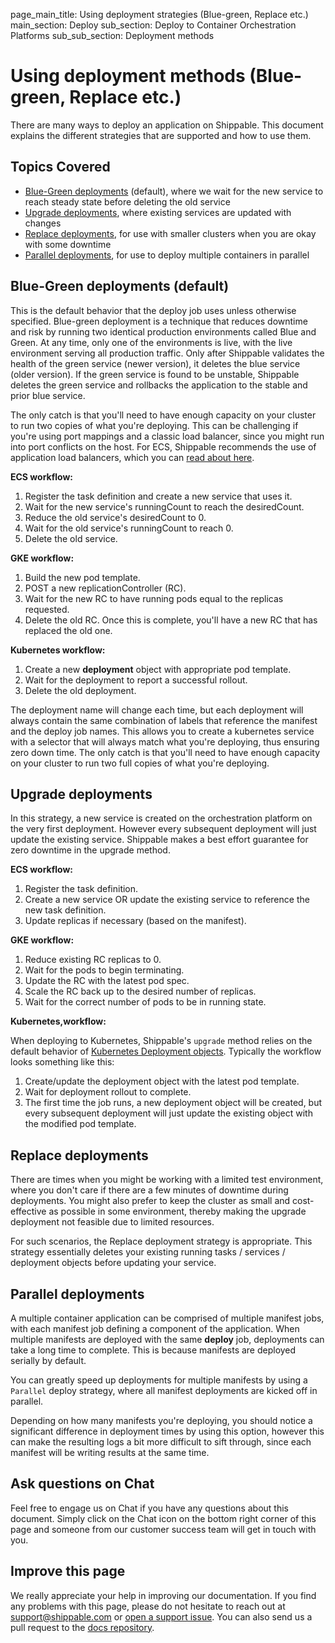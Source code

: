 page_main_title: Using deployment strategies (Blue-green, Replace etc.)
main_section: Deploy
sub_section: Deploy to Container Orchestration Platforms
sub_sub_section: Deployment methods

# Using deployment methods (Blue-green, Replace etc.)

There are many ways to deploy an application on Shippable. This document explains the different strategies that are supported and how to use them.

## Topics Covered

* [Blue-Green deployments](#blue-green) (default), where we wait for the new service to reach steady state before deleting the old service
* [Upgrade deployments](#upgrade), where existing services are updated with changes
* [Replace deployments](#replace), for use with smaller clusters when you are okay with some downtime
* [Parallel deployments](#parallel), for use to deploy multiple containers in parallel

<a name="blue-green"></a>
## Blue-Green deployments (default)

This is the default behavior that the deploy job uses unless otherwise specified. Blue-green deployment is a technique that reduces downtime and risk by running two identical production environments called Blue and Green. At any time, only one of the environments is live, with the live environment serving all production traffic. Only after Shippable validates the health of the green service (newer version), it deletes the blue service (older version). If the green service is found to be unstable, Shippable deletes the green service and rollbacks the application to the stable and prior blue service.

The only catch is that you'll need to have enough capacity on your cluster to run two copies of what you're deploying.  This can be challenging if you're using port mappings and a classic load balancer, since you might run into port conflicts on the host. For ECS, Shippable recommends the use of application load balancers, which you can [read about here](/deploy/amazon-ecs-elb-alb).

**ECS workflow:**

1. Register the task definition and create a new service that uses it.
2. Wait for the new service's runningCount to reach the desiredCount.
3. Reduce the old service's desiredCount to 0.
4. Wait for the old service's runningCount to reach 0.
5. Delete the old service.

**GKE workflow:**

1. Build the new pod template.
2. POST a new replicationController (RC).
3. Wait for the new RC to have running pods equal to the replicas requested.
4. Delete the old RC. Once this is complete, you'll have a new RC that has replaced the old one.

**Kubernetes workflow:**

1. Create a new **deployment** object with appropriate pod template.
2. Wait for the deployment to report a successful rollout.
3. Delete the old deployment.

The deployment name will change each time, but each deployment will always contain the same combination of labels that reference the manifest and the deploy job names.  This allows you to create a kubernetes service with a selector that will always match what you're deploying, thus ensuring zero down time.  The only catch is that you'll need to have enough capacity on your cluster to run two full copies of what you're deploying.

<a name="upgrade"></a>
## Upgrade deployments

In this strategy, a new service is created on the orchestration platform on the very first deployment. However every subsequent deployment will just update the existing service. Shippable makes a best effort guarantee for zero downtime in the upgrade method.

**ECS workflow:**

1. Register the task definition.
2. Create a new service OR update the existing service to reference the new task definition.
3. Update replicas if necessary (based on the manifest).

**GKE workflow:**

1. Reduce existing RC replicas to 0.
2. Wait for the pods to begin terminating.
3. Update the RC with the latest pod spec.
4. Scale the RC back up to the desired number of replicas.
5. Wait for the correct number of pods to be in running state.

**Kubernetes,workflow:**

When deploying to Kubernetes, Shippable's `upgrade` method relies on the default behavior of [Kubernetes Deployment objects](https://kubernetes.io/docs/concepts/workloads/controllers/deployment/). Typically the workflow looks something like this:

1. Create/update the deployment object with the latest pod template.
2. Wait for deployment rollout to complete.
3. The first time the job runs, a new deployment object will be created, but every subsequent deployment will just update the existing object with the modified pod template.

<a name="replace"></a>
## Replace deployments

There are times when you might be working with a limited test environment, where you don't care if there are a few minutes of downtime during deployments. You might also prefer to keep the cluster as small and cost-effective as possible in some environment, thereby making the upgrade deployment not feasible due to limited resources.

For such scenarios, the Replace deployment strategy is appropriate. This strategy essentially deletes your existing running tasks / services / deployment objects before updating your service.

<a name="parallel"></a>
## Parallel deployments

A multiple container application can be comprised of multiple manifest jobs, with each manifest job defining a component of the application. When multiple manifests are deployed with the same **deploy** job, deployments can take a long time to complete. This is because manifests are deployed serially by default.

You can greatly speed up deployments for multiple manifests by using a `Parallel` deploy strategy, where all manifest deployments are kicked off in parallel.

Depending on how many manifests you're deploying, you should notice a significant difference in deployment times by using this option, however this can make the resulting logs a bit more difficult to sift through, since each manifest will be writing results at the same time.

## Ask questions on Chat

Feel free to engage us on Chat if you have any questions about this document. Simply click on the Chat icon on the bottom right corner of this page and someone from our customer success team will get in touch with you.

## Improve this page

We really appreciate your help in improving our documentation. If you find any problems with this page, please do not hesitate to reach out at [support@shippable.com](mailto:support@shippable.com) or [open a support issue](https://www.github.com/Shippable/support/issues). You can also send us a pull request to the [docs repository](https://www.github.com/Shippable/docs).

